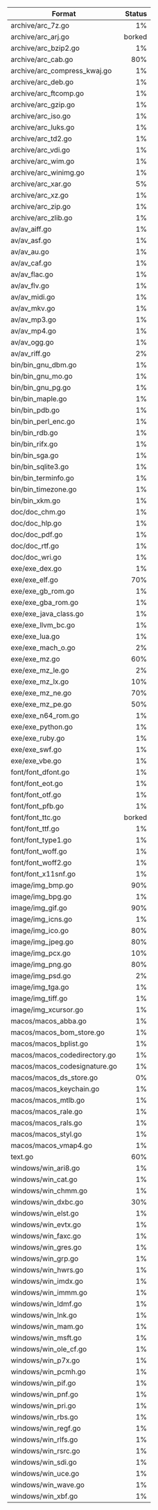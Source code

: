 | Format | Status |
| ------ | ------:|
| archive/arc_7z.go | 1% |
| archive/arc_arj.go | borked
| archive/arc_bzip2.go | 1% |
| archive/arc_cab.go | 80% |
| archive/arc_compress_kwaj.go | 1% |
| archive/arc_deb.go | 1% |
| archive/arc_ftcomp.go | 1% |
| archive/arc_gzip.go | 1% |
| archive/arc_iso.go | 1% |
| archive/arc_luks.go | 1% |
| archive/arc_td2.go | 1% |
| archive/arc_vdi.go | 1% |
| archive/arc_wim.go | 1% |
| archive/arc_winimg.go | 1% |
| archive/arc_xar.go | 5% |
| archive/arc_xz.go | 1% |
| archive/arc_zip.go | 1% |
| archive/arc_zlib.go | 1% |
| av/av_aiff.go | 1% |
| av/av_asf.go | 1% |
| av/av_au.go | 1% |
| av/av_caf.go | 1% |
| av/av_flac.go | 1% |
| av/av_flv.go | 1% |
| av/av_midi.go | 1% |
| av/av_mkv.go | 1% |
| av/av_mp3.go | 1% |
| av/av_mp4.go | 1% |
| av/av_ogg.go | 1% |
| av/av_riff.go | 2% |
| bin/bin_gnu_dbm.go | 1% |
| bin/bin_gnu_mo.go | 1% |
| bin/bin_gnu_pg.go | 1% |
| bin/bin_maple.go | 1% |
| bin/bin_pdb.go | 1% |
| bin/bin_perl_enc.go | 1% |
| bin/bin_rdb.go | 1% |
| bin/bin_rifx.go | 1% |
| bin/bin_sga.go | 1% |
| bin/bin_sqlite3.go | 1% |
| bin/bin_terminfo.go | 1% |
| bin/bin_timezone.go | 1% |
| bin/bin_xkm.go | 1% |
| doc/doc_chm.go | 1% |
| doc/doc_hlp.go | 1% |
| doc/doc_pdf.go | 1% |
| doc/doc_rtf.go | 1% |
| doc/doc_wri.go | 1% |
| exe/exe_dex.go | 1% |
| exe/exe_elf.go | 70% |
| exe/exe_gb_rom.go | 1% |
| exe/exe_gba_rom.go | 1% |
| exe/exe_java_class.go | 1% |
| exe/exe_llvm_bc.go | 1% |
| exe/exe_lua.go | 1% |
| exe/exe_mach_o.go | 2% |
| exe/exe_mz.go | 60% |
| exe/exe_mz_le.go | 2% |
| exe/exe_mz_lx.go | 10% |
| exe/exe_mz_ne.go | 70% |
| exe/exe_mz_pe.go | 50% |
| exe/exe_n64_rom.go | 1% |
| exe/exe_python.go | 1% |
| exe/exe_ruby.go | 1% |
| exe/exe_swf.go | 1% |
| exe/exe_vbe.go | 1% |
| font/font_dfont.go | 1% |
| font/font_eot.go | 1% |
| font/font_otf.go | 1% |
| font/font_pfb.go | 1% |
| font/font_ttc.go | borked
| font/font_ttf.go | 1% |
| font/font_type1.go | 1% |
| font/font_woff.go | 1% |
| font/font_woff2.go | 1% |
| font/font_x11snf.go | 1% |
| image/img_bmp.go | 90% |
| image/img_bpg.go | 1% |
| image/img_gif.go | 90% |
| image/img_icns.go | 1% |
| image/img_ico.go | 80% |
| image/img_jpeg.go | 80% |
| image/img_pcx.go | 10% |
| image/img_png.go | 80% |
| image/img_psd.go | 2% |
| image/img_tga.go | 1% |
| image/img_tiff.go | 1% |
| image/img_xcursor.go | 1% |
| macos/macos_abba.go | 1% |
| macos/macos_bom_store.go | 1% |
| macos/macos_bplist.go | 1% |
| macos/macos_codedirectory.go | 1% |
| macos/macos_codesignature.go | 1% |
| macos/macos_ds_store.go | 0% |
| macos/macos_keychain.go | 1% |
| macos/macos_mtlb.go | 1% |
| macos/macos_rale.go | 1% |
| macos/macos_rals.go | 1% |
| macos/macos_styl.go | 1% |
| macos/macos_vmap4.go | 1% |
| text.go | 60% |
| windows/win_ari8.go | 1% |
| windows/win_cat.go | 1% |
| windows/win_chmm.go | 1% |
| windows/win_dxbc.go | 30% |
| windows/win_elst.go | 1% |
| windows/win_evtx.go | 1% |
| windows/win_faxc.go | 1% |
| windows/win_gres.go | 1% |
| windows/win_grp.go | 1% |
| windows/win_hwrs.go | 1% |
| windows/win_imdx.go | 1% |
| windows/win_immm.go | 1% |
| windows/win_ldmf.go | 1% |
| windows/win_lnk.go | 1% |
| windows/win_mam.go | 1% |
| windows/win_msft.go | 1% |
| windows/win_ole_cf.go | 1% |
| windows/win_p7x.go | 1% |
| windows/win_pcmh.go | 1% |
| windows/win_pif.go | 1% |
| windows/win_pnf.go | 1% |
| windows/win_pri.go | 1% |
| windows/win_rbs.go | 1% |
| windows/win_regf.go | 1% |
| windows/win_rlfs.go | 1% |
| windows/win_rsrc.go | 1% |
| windows/win_sdi.go | 1% |
| windows/win_uce.go | 1% |
| windows/win_wave.go | 1% |
| windows/win_xbf.go | 1% |
